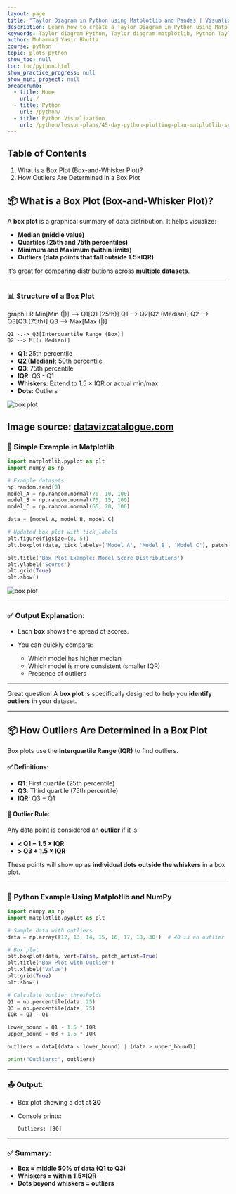 ```yaml
---
layout: page
title: "Taylor Diagram in Python using Matplotlib and Pandas | Visualize Model Performance"
description: Learn how to create a Taylor Diagram in Python using Matplotlib and Pandas. This guide explains model evaluation through standard deviation, correlation, and performance visualization with clear code examples.
keywords: Taylor diagram Python, Taylor diagram matplotlib, Python Taylor plot, model evaluation Python, Taylor diagram tutorial, Taylor diagram with pandas, matplotlib Taylor diagram, visualize model accuracy Python, standard deviation correlation Python, Python model comparison chart
author: Muhammad Yasir Bhutta
course: python
topic: plots-python
show_toc: null
toc: toc/python.html
show_practice_progress: null
show_mini_project: null
breadcrumb:
  - title: Home
    url: /
  - title: Python
    url: /python/
  - title: Python Visualization 
    url: /python/lesson-plans/45-day-python-plotting-plan-matplotlib-seaborn-plotly.html
---
```


## Table of Contents

1. What is a Box Plot (Box-and-Whisker Plot)?
2. How Outliers Are Determined in a Box Plot

## 📦 What is a Box Plot (Box-and-Whisker Plot)?

A **box plot** is a graphical summary of data distribution. It helps visualize:

* **Median (middle value)**
* **Quartiles (25th and 75th percentiles)**
* **Minimum and Maximum (within limits)**
* **Outliers (data points that fall outside 1.5×IQR)**

It's great for comparing distributions across **multiple datasets**.

---

### 📊 Structure of a Box Plot

<div class="mermaid">
graph LR
    Min[Min (|)] --> Q1[Q1 (25th)]
    Q1 --> Q2[Q2 (Median)]
    Q2 --> Q3[Q3 (75th)]
    Q3 --> Max[Max (|)]

    Q1 -.-> Q3[Interquartile Range (Box)]
    Q2 --> M[(↑ Median)]
</div>

* **Q1**: 25th percentile
* **Q2 (Median)**: 50th percentile
* **Q3**: 75th percentile
* **IQR**: Q3 - Q1
* **Whiskers**: Extend to 1.5 × IQR or actual min/max
* **Dots**: Outliers

![box plot](https://datavizcatalogue.com/methods/images/anatomy/box_plot.png)

Image source: [datavizcatalogue.com](https://datavizcatalogue.com/methods/box_plot.html)
---

### 🐍 Simple Example in Matplotlib

```python
import matplotlib.pyplot as plt
import numpy as np

# Example datasets
np.random.seed(0)
model_A = np.random.normal(70, 10, 100)
model_B = np.random.normal(75, 15, 100)
model_C = np.random.normal(65, 20, 100)

data = [model_A, model_B, model_C]

# Updated box plot with tick_labels
plt.figure(figsize=(8, 5))
plt.boxplot(data, tick_labels=['Model A', 'Model B', 'Model C'], patch_artist=True)

plt.title('Box Plot Example: Model Score Distributions')
plt.ylabel('Scores')
plt.grid(True)
plt.show()
```
![box plot](https://res.cloudinary.com/da0pjikvw/image/upload/c_pad,w_512/v1749806015/box-plot_nzy0jw.png)

---

### ✅ Output Explanation:

* Each **box** shows the spread of scores.
* You can quickly compare:

  * Which model has higher median
  * Which model is more consistent (smaller IQR)
  * Presence of outliers

---

Great question! A **box plot** is specifically designed to help you **identify outliers** in your dataset.

---

## 📦 **How Outliers Are Determined in a Box Plot**

Box plots use the **Interquartile Range (IQR)** to find outliers.

#### ✅ Definitions:

* **Q1**: First quartile (25th percentile)
* **Q3**: Third quartile (75th percentile)
* **IQR**: Q3 − Q1

#### 🚨 **Outlier Rule:**

Any data point is considered an **outlier** if it is:

* **< Q1 − 1.5 × IQR**
* **> Q3 + 1.5 × IQR**

These points will show up as **individual dots** **outside the whiskers** in a box plot.

---

### 🐍 Python Example Using Matplotlib and NumPy

```python
import numpy as np
import matplotlib.pyplot as plt

# Sample data with outliers
data = np.array([12, 13, 14, 15, 16, 17, 18, 30])  # 40 is an outlier

# Box plot
plt.boxplot(data, vert=False, patch_artist=True)
plt.title("Box Plot with Outlier")
plt.xlabel("Value")
plt.grid(True)
plt.show()

# Calculate outlier thresholds
Q1 = np.percentile(data, 25)
Q3 = np.percentile(data, 75)
IQR = Q3 - Q1

lower_bound = Q1 - 1.5 * IQR
upper_bound = Q3 + 1.5 * IQR

outliers = data[(data < lower_bound) | (data > upper_bound)]

print("Outliers:", outliers)
```

---

### 📤 Output:

* Box plot showing a dot at **30**
* Console prints:

  ```
  Outliers: [30]
  ```

---

### ✅ Summary:

* **Box = middle 50% of data (Q1 to Q3)**
* **Whiskers = within 1.5×IQR**
* **Dots beyond whiskers = outliers**



